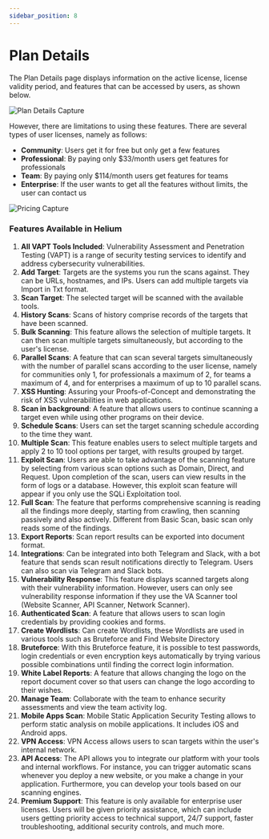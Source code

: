 ```yaml
---
sidebar_position: 8
---
```


# Plan Details
The Plan Details page displays information on the active license, license validity period, and features that can be accessed by users, as shown below.

![Plan Details Capture](/img/capture/plan-details.png)

However, there are limitations to using these features. There are several types of user licenses, namely as follows:
- **Community**: Users get it for free but only get a few features
- **Professional**: By paying only $33/month users get features for professionals
- **Team**: By paying only $114/month users get features for teams
- **Enterprise**: If the user wants to get all the features without limits, the user can contact us

![Pricing Capture](/img/capture/pricing.png)

### Features Available in Helium

1. **All VAPT Tools Included**: Vulnerability Assessment and Penetration Testing (VAPT) is a range of security testing services to identify and address cybersecurity vulnerabilities.
2. **Add Target**: Targets are the systems you run the scans against. They can be URLs, hostnames, and IPs. Users can add multiple targets via Import in Txt format.
3. **Scan Target**: The selected target will be scanned with the available tools.
4. **History Scans**: Scans of history comprise records of the targets that have been scanned.
5. **Bulk Scanning**: This feature allows the selection of multiple targets. It can then scan multiple targets simultaneously, but according to the user's license.
6. **Parallel Scans**: A feature that can scan several targets simultaneously with the number of parallel scans according to the user license, namely for communities only 1, for professionals a maximum of 2, for teams a maximum of 4, and for enterprises a maximum of up to 10 parallel scans.
7. **XSS Hunting**: Assuring your Proofs-of-Concept and demonstrating the risk of XSS vulnerabilities in web applications.
8. **Scan in background**: A feature that allows users to continue scanning a target even while using other programs on their device.
9. **Schedule Scans**: Users can set the target scanning schedule according to the time they want.
10. **Multiple Scan**: This feature enables users to select multiple targets and apply 2 to 10 tool options per target, with results grouped by target.
11. **Exploit Scan**: Users are able to take advantage of the scanning feature by selecting from various scan options such as Domain, Direct, and Request. Upon completion of the scan, users can view results in the form of logs or a database. However, this exploit scan feature will appear if you only use the SQLi Exploitation tool.
12. **Full Scan**: The feature that performs comprehensive scanning is reading all the findings more deeply, starting from crawling, then scanning passively and also actively. Different from Basic Scan, basic scan only reads some of the findings.
13. **Export Reports**: Scan report results can be exported into document format.
14. **Integrations**: Can be integrated into both Telegram and Slack, with a bot feature that sends scan result notifications directly to Telegram. Users can also scan via Telegram and Slack bots.
15. **Vulnerability Response**: This feature displays scanned targets along with their vulnerability information. However, users can only see vulnerability response information if they use the VA Scanner tool (Website Scanner, API Scanner, Network Scanner).
16. **Authenticated Scan**: A feature that allows users to scan login credentials by providing cookies and forms.
17. **Create Wordlists**: Can create Wordlists, these Wordlists are used in various tools such as Bruteforce and Find Website Directory
18. **Bruteforce**: With this Bruteforce feature, it is possible to test passwords, login credentials or even encryption keys automatically by trying various possible combinations until finding the correct login information.
19. **White Label Reports**: A feature that allows changing the logo on the report document cover so that users can change the logo according to their wishes.
20. **Manage Team**: Collaborate with the team to enhance security assessments and view the team activity log.
21. **Mobile Apps Scan**: Mobile Static Application Security Testing allows to perform static analysis on mobile applications. It includes iOS and Android apps.
22. **VPN Access**: VPN Access allows users to scan targets within the user's internal network.
23. **API Access**: The API allows you to integrate our platform with your tools and internal workflows. For instance, you can trigger automatic scans whenever you deploy a new website, or you make a change in your application. Furthermore, you can develop your tools based on our scanning engines.
24. **Premium Support**: This feature is only available for enterprise user licenses. Users will be given priority assistance, which can include users getting priority access to technical support, 24/7 support, faster troubleshooting, additional security controls, and much more.
